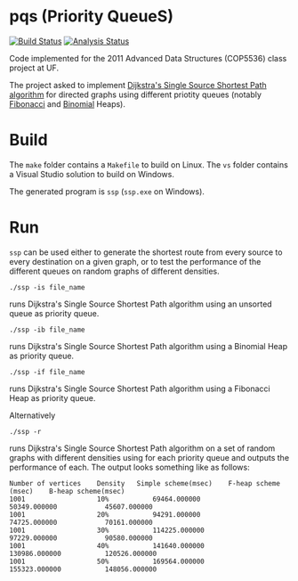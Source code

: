 pqs (Priority QueueS)
=====================
[![Build Status](https://travis-ci.org/giacobenin/pqs.svg?branch=master)](https://travis-ci.org/giacobenin/pqs) [![Analysis Status](https://scan.coverity.com/projects/6719/badge.svg)](https://scan.coverity.com/projects/giacobenin-pqs)

Code implemented for the 2011 Advanced Data Structures (COP5536) class project at UF.

The project asked to implement [Dijkstra's Single Source Shortest Path algorithm](https://en.wikipedia.org/wiki/Dijkstra%27s_algorithm) for directed graphs using different priotity queues (notably [Fibonacci](https://en.wikipedia.org/wiki/Fibonacci_heap) and [Binomial](https://en.wikipedia.org/wiki/Binomial_heap) Heaps).

# Build

The `make` folder contains a `Makefile` to build on Linux.
The `vs` folder contains a Visual Studio solution to build on Windows.

The generated program is `ssp` (`ssp.exe` on Windows).

# Run

`ssp` can be used either to generate the shortest route from every source to every destination on a given graph, or to test the performance of the different queues on random graphs of different densities.

    ./ssp -is file_name

runs Dijkstra's Single Source Shortest Path algorithm using an unsorted queue as priority queue.

    ./ssp -ib file_name

runs Dijkstra's Single Source Shortest Path algorithm using a Binomial Heap as priority queue.

    ./ssp -if file_name

runs Dijkstra's Single Source Shortest Path algorithm using a Fibonacci Heap as priority queue.

Alternatively

    ./ssp -r

runs Dijkstra's Single Source Shortest Path algorithm on a set of random graphs with different densities using for each priority queue and outputs the performance of each.
The output looks something like as follows:

    Number of vertices    Density	Simple scheme(msec)    F-heap scheme (msec)    B-heap scheme(msec)
    1001                  10%       	69464.000000           50349.000000            45607.000000
    1001                  20%       	94291.000000           74725.000000            70161.000000
    1001                  30%       	114225.000000          97229.000000            90580.000000
    1001                  40%       	141640.000000          130986.000000           120526.000000
    1001                  50%           169564.000000          155323.000000           148056.000000
